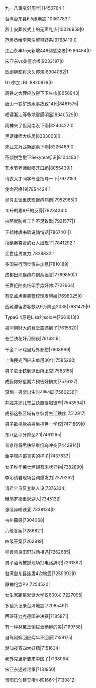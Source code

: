 九一八事变91周年|11456764|1

台湾台东县6.5级地震|10361783|1

烈士安葬仪式上的无声礼步|10026959|0

范丞丞给李荣浩解释虾系|9768419|0

江西永丰15天新增448例感染者|9266484|0

宋亚东vs桑德哈根|9233197|0

歌剧魅影将永久停演|8904082|1

Uzi参加LBL|8820879|0

高铁之大理应放得下卫生巾|8650943|

唐山一铁矿透水事故致14死|8461575|

福建浙江等多地震感明显|8340529|0

雨神来了但河南没下雨|8240422|0

黑话律师大结局|8233003|0

朱亚文万茜新剧桌下吻|8226489|0

茶颜悦色撤下Sexytea标识|8104483|1

艺术节老师献唱开口跪|8055439|1

请农大丁同学专业指导一下|7972153|

使命召唤19|7954424|1

吴尊友谈重庆现猴痘病例|7952965|0

10斤的猫9斤的反骨|7923434|0

拉萨就防疫工作不足致歉|7921577|1

王鹤棣虞书欣说悄悄话|7867401|1

拒绝秦霄贤的女人出现了|7841292|1

金世佳男友力|7828832|1

多国央行同步激进加息|7810189|

成都出现猴痘病例系谣言|7769850|0

任嘉伦陆炎结印手势好帅|7727664|

有亿点点羡慕警校理发阿姨|7698025|0

西藏滞留游客数从9万降至2038|7681479|0

TypaGirl原是Lisa的solo曲|7661613|0

被河南财大的食堂震撼到了|7615620|

苍兰诀花好月圆夜|7614816|

千金丫环戏里戏外都甜|7608969|

上海民光回应床单用30年|7585260|

男子拿土铳到派出所上交|7583155|

成毅你好星期六预告好搞笑|7576127|

深圳一男婴出生时4手4脚|7560236|1

井胧井迪儿苍兰诀直播唱彼岸|7543594|1

成都这些区域有序恢复生活秩序|7512917|

男子欲捐款被拦后捐另一学校|7471869|0

东八区评分降至2.1|7461265|

普京称将尽快结束俄乌冲突|7442914|1

金字塔内部真实的样子|7437833|

女子称华莱士烤翅有米状异物|7382890|

李沁请君现场台词爆发力|7379262|

请君全员反套路人设|7376334|

曝施罗德重返湖人|7345132|

张凌赫唱诀爱|7338134|0

杭州震感|7304068|

六级答案|7286821|

四级答案|7262819|

程鑫凯良田野球场相遇|7262685|

男子酒驾被抓现场打电话辞职|7261392|

台湾台东县连发4次地震|7259392|0

原神纪念PV|7254520|

女生家距离就读大学仅600米|7227095|

多镜头记录台湾地震|7208549|1

西班牙力克德国进决赛|7185871|

有一种林黛玉倒拔垂杨柳的美|7169758|

自驾阿姨回应两年不回家|7159175|

潮汕夜宵四大妖精|7151634|

老外克里斯要来中国了|7138094|

宋亚东通过称重|7131950|

贵阳已创建无疫小区166个|7130812|

